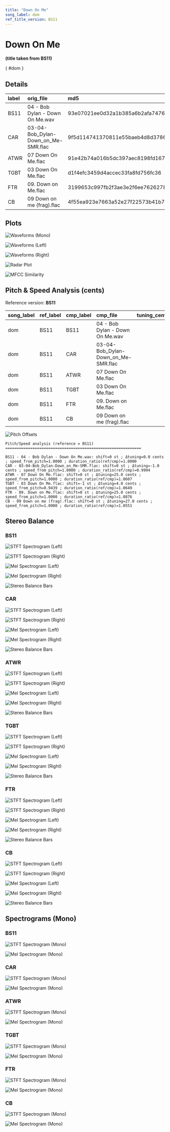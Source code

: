 ```yaml
---
title: "Down On Me"
song_label: dom
ref_title_version: BS11
---
```


# Down On Me

**(title taken from BS11)**

[](){ #dom }

## Details

| label   | orig_file                           | md5                              |   disc |   track |   duration_sec | duration_fmt   |   loudness |   loudness_left |   loudness_right |   loudness_balance |       rms |   rms_left |   rms_right |   rms_balance |   lr_corr |   spectral_centroid |
|:--------|:------------------------------------|:---------------------------------|-------:|--------:|---------------:|:---------------|-----------:|----------------:|-----------------:|-------------------:|----------:|-----------:|------------:|--------------:|----------:|--------------------:|
| BS11    | 04 - Bob Dylan - Down On Me.wav     | 93e07021ee0d32a1b385a6b2afa7476a |      3 |       4 |        42.88   | 00:42:880      |   -16.0982 |        -16.4592 |         -15.3141 |           -1.14513 | 0.135043  |  0.130576  |   0.146069  |    -0.0154925 |  0.901069 |             2451.63 |
| CAR     | 03-04-Bob_Dylan-Down_on_Me-SMR.flac | 9f5d114741370811e55baeb4d8d3786f |      3 |       4 |        42.9043 | 00:42:904      |   -16.1033 |        -16.4648 |         -15.3188 |           -1.14598 | 0.134968  |  0.130504  |   0.145987  |    -0.0154832 |  0.901069 |             2059.74 |
| ATWR    | 07 Down On Me.flac                  | 91e42b74a016b5dc397aec8198fd1673 |      1 |       7 |        40.4267 | 00:40:427      |   -26.5664 |        -22.6179 |         -20.6049 |           -2.01297 | 0.0406992 |  0.0678347 |   0.0814162 |    -0.0135815 | -0.428015 |             1791.68 |
| TGBT    | 03 Down On Me.flac                  | d1f4efc3459d4accec33fa8fd756fc36 |      1 |       3 |        40.2667 | 00:40:267      |   -25.8218 |        -19.1518 |         -24.9129 |            5.76109 | 0.0428919 |  0.0937208 |   0.0485585 |     0.0451623 | -0.427228 |             2180.7  |
| FTR     | 09. Down on Me.flac                 | 3199653c997fb2f3ae3e2f6ee7626278 |      1 |       9 |        39.4267 | 00:39:427      |   -27.1245 |        -23.1644 |         -21.1618 |           -2.00267 | 0.0388793 |  0.0648689 |   0.0776835 |    -0.0128146 | -0.427837 |             1853.94 |
| CB      | 09 Down on me (frag).flac           | 4f55ea923e7663a52e27f22573b41b70 |      1 |       9 |        40.64   | 00:40:640      |   -27.1186 |        -23.1706 |         -21.1545 |           -2.01607 | 0.0376918 |  0.0628765 |   0.0752617 |    -0.0123851 | -0.427781 |             2051.58 |

## Plots
![Waveforms (Mono)](dom-waveforms_Mono.png)

![Waveforms (Left)](dom-waveforms_L.png)

![Waveforms (Right)](dom-waveforms_R.png)

![Radar Plot](dom-radar_plot.png)

![MFCC Similarity](dom-similarity_matrix.png)

## Pitch & Speed Analysis (cents)

Reference version: **BS11**

| song_label   | ref_label   | cmp_label   | cmp_file                            |   tuning_cents_cmp |   tuning_cents_ref |   delta_tuning_cents |   semitone_shift_vs_ref |   chroma_similarity |   speed_factor_from_pitch |   duration_ratio_ref_over_cmp |
|:-------------|:------------|:------------|:------------------------------------|-------------------:|-------------------:|---------------------:|------------------------:|--------------------:|--------------------------:|------------------------------:|
| dom          | BS11        | BS11        | 04 - Bob Dylan - Down On Me.wav     |                -26 |                -26 |                    0 |                       0 |            1        |                  1        |                      1        |
| dom          | BS11        | CAR         | 03-04-Bob_Dylan-Down_on_Me-SMR.flac |                -27 |                -26 |                   -1 |                       0 |            0.999988 |                  1        |                      0.999433 |
| dom          | BS11        | ATWR        | 07 Down On Me.flac                  |                 -1 |                -26 |                   25 |                       0 |            0.967218 |                  1        |                      1.06069  |
| dom          | BS11        | TGBT        | 03 Down On Me.flac                  |                -22 |                -26 |                    4 |                      -1 |            0.979671 |                  0.943874 |                      1.0649   |
| dom          | BS11        | FTR         | 09. Down on Me.flac                 |                 -1 |                -26 |                   25 |                       0 |            0.965607 |                  1        |                      1.08759  |
| dom          | BS11        | CB          | 09 Down on me (frag).flac           |                  1 |                -26 |                   27 |                       0 |            0.967611 |                  1        |                      1.05512  |

![Pitch Offsets](dom-pitch_offsets.png)

````text
Pitch/Speed analysis (reference = BS11)
============================================================

BS11 - 04 - Bob Dylan - Down On Me.wav: shift=0 st ; Δtuning=0.0 cents ; speed_from_pitch=1.0000 ; duration_ratio(ref/cmp)=1.0000
CAR - 03-04-Bob_Dylan-Down_on_Me-SMR.flac: shift=0 st ; Δtuning=-1.0 cents ; speed_from_pitch=1.0000 ; duration_ratio(ref/cmp)=0.9994
ATWR - 07 Down On Me.flac: shift=0 st ; Δtuning=25.0 cents ; speed_from_pitch=1.0000 ; duration_ratio(ref/cmp)=1.0607
TGBT - 03 Down On Me.flac: shift=-1 st ; Δtuning=4.0 cents ; speed_from_pitch=0.9439 ; duration_ratio(ref/cmp)=1.0649
FTR - 09. Down on Me.flac: shift=0 st ; Δtuning=25.0 cents ; speed_from_pitch=1.0000 ; duration_ratio(ref/cmp)=1.0876
CB - 09 Down on me (frag).flac: shift=0 st ; Δtuning=27.0 cents ; speed_from_pitch=1.0000 ; duration_ratio(ref/cmp)=1.0551

````

## Stereo Balance

### BS11

![STFT Spectrogram (Left)](dom-BS11_spectrogram_L.png)

![STFT Spectrogram (Right)](dom-BS11_spectrogram_R.png)

![Mel Spectrogram (Left)](dom-BS11_melspec_L.png)

![Mel Spectrogram (Right)](dom-BS11_melspec_R.png)

![Stereo Balance Bars](dom-BS11_balance.png)

### CAR

![STFT Spectrogram (Left)](dom-CAR_spectrogram_L.png)

![STFT Spectrogram (Right)](dom-CAR_spectrogram_R.png)

![Mel Spectrogram (Left)](dom-CAR_melspec_L.png)

![Mel Spectrogram (Right)](dom-CAR_melspec_R.png)

![Stereo Balance Bars](dom-CAR_balance.png)

### ATWR

![STFT Spectrogram (Left)](dom-ATWR_spectrogram_L.png)

![STFT Spectrogram (Right)](dom-ATWR_spectrogram_R.png)

![Mel Spectrogram (Left)](dom-ATWR_melspec_L.png)

![Mel Spectrogram (Right)](dom-ATWR_melspec_R.png)

![Stereo Balance Bars](dom-ATWR_balance.png)

### TGBT

![STFT Spectrogram (Left)](dom-TGBT_spectrogram_L.png)

![STFT Spectrogram (Right)](dom-TGBT_spectrogram_R.png)

![Mel Spectrogram (Left)](dom-TGBT_melspec_L.png)

![Mel Spectrogram (Right)](dom-TGBT_melspec_R.png)

![Stereo Balance Bars](dom-TGBT_balance.png)

### FTR

![STFT Spectrogram (Left)](dom-FTR_spectrogram_L.png)

![STFT Spectrogram (Right)](dom-FTR_spectrogram_R.png)

![Mel Spectrogram (Left)](dom-FTR_melspec_L.png)

![Mel Spectrogram (Right)](dom-FTR_melspec_R.png)

![Stereo Balance Bars](dom-FTR_balance.png)

### CB

![STFT Spectrogram (Left)](dom-CB_spectrogram_L.png)

![STFT Spectrogram (Right)](dom-CB_spectrogram_R.png)

![Mel Spectrogram (Left)](dom-CB_melspec_L.png)

![Mel Spectrogram (Right)](dom-CB_melspec_R.png)

![Stereo Balance Bars](dom-CB_balance.png)

## Spectrograms (Mono)

### BS11

![STFT Spectrogram (Mono)](dom-BS11_spectrogram_Mono.png)

![Mel Spectrogram (Mono)](dom-BS11_melspec_Mono.png)

### CAR

![STFT Spectrogram (Mono)](dom-CAR_spectrogram_Mono.png)

![Mel Spectrogram (Mono)](dom-CAR_melspec_Mono.png)

### ATWR

![STFT Spectrogram (Mono)](dom-ATWR_spectrogram_Mono.png)

![Mel Spectrogram (Mono)](dom-ATWR_melspec_Mono.png)

### TGBT

![STFT Spectrogram (Mono)](dom-TGBT_spectrogram_Mono.png)

![Mel Spectrogram (Mono)](dom-TGBT_melspec_Mono.png)

### FTR

![STFT Spectrogram (Mono)](dom-FTR_spectrogram_Mono.png)

![Mel Spectrogram (Mono)](dom-FTR_melspec_Mono.png)

### CB

![STFT Spectrogram (Mono)](dom-CB_spectrogram_Mono.png)

![Mel Spectrogram (Mono)](dom-CB_melspec_Mono.png)

